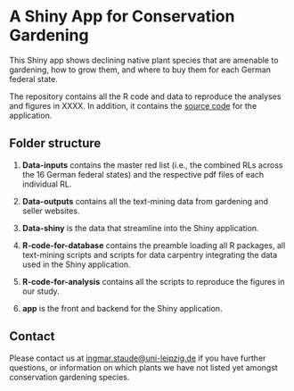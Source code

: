 
<!-- README.md is generated from README.Rmd. Please edit that file -->

# A Shiny App for Conservation Gardening

This Shiny app shows declining native plant species that are amenable to
gardening, how to grow them, and where to buy them for each German
federal state.

The repository contains all the R code and data to reproduce the
analyses and figures in XXXX. In addition, it contains the [source
code](https://github.com/istaude/conservation-gardening-shiny-app/blob/master/app.R)
for the application.

## Folder structure

1.  **Data-inputs** contains the master red list (i.e., the combined RLs
    across the 16 German federal states) and the respective pdf files of
    each individual RL.

2.  **Data-outputs** contains all the text-mining data from gardening
    and seller websites.

3.  **Data-shiny** is the data that streamline into the Shiny
    application.

4.  **R-code-for-database** contains the preamble loading all R
    packages, all text-mining scripts and scripts for data carpentry
    integrating the data used in the Shiny application.

5.  **R-code-for-analysis** contains all the scripts to reproduce the
    figures in our study.

6.  **app** is the front and backend for the Shiny application.

## Contact

Please contact us at <ingmar.staude@uni-leipzig.de> if you have further
questions, or information on which plants we have not listed yet amongst
conservation gardening species.
